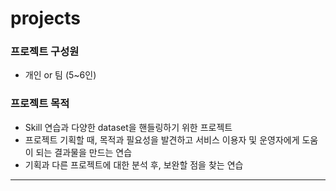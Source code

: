 # projects
### 프로젝트 구성원
* 개인 or 팀 (5~6인)

### 프로젝트 목적
* Skill 연습과 다양한 dataset을 핸들링하기 위한 프로젝트
* 프로젝트 기획할 때, 목적과 필요성을 발견하고 서비스 이용자 및 운영자에게 도움이 되는 결과물을 만드는 연습
* 기획과 다른 프로젝트에 대한 분석 후, 보완할 점을 찾는 연습 

---

